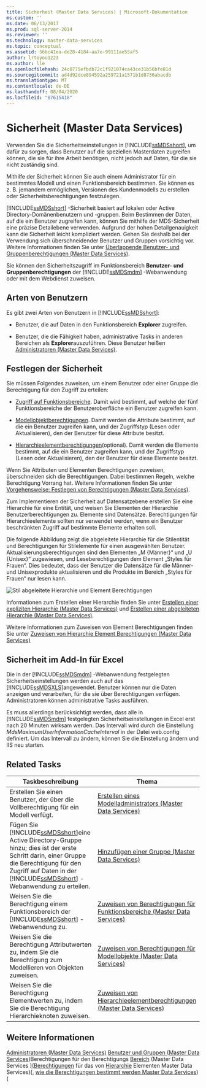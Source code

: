 ```yaml
---
title: Sicherheit (Master Data Services) | Microsoft-Dokumentation
ms.custom: ''
ms.date: 06/13/2017
ms.prod: sql-server-2014
ms.reviewer: ''
ms.technology: master-data-services
ms.topic: conceptual
ms.assetid: 56bc41ea-de28-4184-aa7e-99111ae55af5
author: lrtoyou1223
ms.author: lle
ms.openlocfilehash: 24c0775efbdb72c1f921074ca43ce31b56bfe81d
ms.sourcegitcommit: ad4d92dce894592a259721a1571b1d8736abacdb
ms.translationtype: MT
ms.contentlocale: de-DE
ms.lasthandoff: 08/04/2020
ms.locfileid: "87615418"
---
```

# <a name="security-master-data-services"></a>Sicherheit (Master Data Services)
  Verwenden Sie die Sicherheitseinstellungen in [!INCLUDE[ssMDSshort](../includes/ssmdsshort-md.md)], um dafür zu sorgen, dass Benutzer auf die speziellen Masterdaten zugreifen können, die sie für ihre Arbeit benötigen, nicht jedoch auf Daten, für die sie nicht zuständig sind.

 Mithilfe der Sicherheit können Sie auch einem Administrator für ein bestimmtes Modell und einen Funktionsbereich bestimmen. Sie können es z. B. jemandem ermöglichen, Versionen des Kundenmodells zu erstellen oder Sicherheitsberechtigungen festzulegen.

 [!INCLUDE[ssMDSshort](../includes/ssmdsshort-md.md)] -Sicherheit basiert auf lokalen oder Active Directory-Domänenbenutzern und -gruppen. Beim Bestimmen der Daten, auf die ein Benutzer zugreifen kann, können Sie mithilfe der MDS-Sicherheit eine präzise Detailebene verwenden. Aufgrund der hohen Detailgenauigkeit kann die Sicherheit leicht kompliziert werden. Gehen Sie deshalb bei der Verwendung sich überschneidender Benutzer und Gruppen vorsichtig vor. Weitere Informationen finden Sie unter [Überlappende Benutzer- und Gruppenberechtigungen &#40;Master Data Services&#41;](overlapping-user-and-group-permissions-master-data-services.md).

 Sie können den Sicherheitszugriff im Funktionsbereich **Benutzer- und Gruppenberechtigungen** der [!INCLUDE[ssMDSmdm](../includes/ssmdsmdm-md.md)] -Webanwendung oder mit dem Webdienst zuweisen.

## <a name="types-of-users"></a>Arten von Benutzern
 Es gibt zwei Arten von Benutzern in [!INCLUDE[ssMDSshort](../includes/ssmdsshort-md.md)]:

-   Benutzer, die auf Daten in den Funktionsbereich **Explorer** zugreifen.

-   Benutzer, die die Fähigkeit haben, administrative Tasks in anderen Bereichen als **Explorer**auszuführen. Diese Benutzer heißen [Administratoren &#40;Master Data Services&#41;](../../2014/master-data-services/administrators-master-data-services.md).

## <a name="how-to-set-security"></a>Festlegen der Sicherheit
 Sie müssen Folgendes zuweisen, um einem Benutzer oder einer Gruppe die Berechtigung für den Zugriff zu erteilen:

-   [Zugriff auf Funktionsbereiche](../../2014/master-data-services/functional-area-permissions-master-data-services.md). Damit wird bestimmt, auf welche der fünf Funktionsbereiche der Benutzeroberfläche ein Benutzer zugreifen kann.

-   [Modellobjektberechtigungen](../../2014/master-data-services/model-object-permissions-master-data-services.md). Damit werden die Attribute bestimmt, auf die ein Benutzer zugreifen kann, und der Zugriffstyp (Lesen oder Aktualisieren), den der Benutzer für diese Attribute besitzt.

-   [Hierarchieelementberechtigungen](../../2014/master-data-services/hierarchy-member-permissions-master-data-services.md)(optional). Damit werden die Elemente bestimmt, auf die ein Benutzer zugreifen kann, und der Zugriffstyp (Lesen oder Aktualisieren), den der Benutzer für diese Elemente besitzt.

 Wenn Sie Attributen und Elementen Berechtigungen zuweisen, überschneiden sich die Berechtigungen. Dabei bestimmen Regeln, welche Berechtigung Vorrang hat. Weitere Informationen finden Sie unter [Vorgehensweise: Festlegen von Berechtigungen &#40;Master Data Services&#41;](../../2014/master-data-services/how-permissions-are-determined-master-data-services.md).

 Zum Implementieren der Sicherheit auf Datensatzebene erstellen Sie eine Hierarchie für eine Entität, und weisen Sie Elementen der Hierarchie Benutzerberechtigungen zu. Elemente sind Datensätze.  Berechtigungen für Hierarchieelemente sollten nur verwendet werden, wenn ein Benutzer beschränkten Zugriff auf bestimmte Elemente erhalten soll.

 Die folgende Abbildung zeigt die abgeleitete Hierarchie für die Stilentität und Berechtigungen für Stilelemente für einen ausgewählten Benutzer. Aktualisierungsberechtigungen sind den Elementen „M {Männer}“ und „U {Unisex}“ zugewiesen, und Leseberechtigungen dem Element „Styles für Frauen“. Dies bedeutet, dass der Benutzer die Datensätze für die Männer- und Unisexprodukte aktualisieren und die Produkte im Bereich „Styles für Frauen“ nur lesen kann.

 ![Stil abgeleitete Hierarchie und Element Berechtigungen](../../2014/master-data-services/media/style-derived-hierarchy-mds.png "Stil abgeleitete Hierarchie und Element Berechtigungen")

 Informationen zum Erstellen einer Hierarchie finden Sie unter [Erstellen einer expliziten Hierarchie &#40;Master Data Services&#41;](../../2014/master-data-services/create-an-explicit-hierarchy-master-data-services.md) und [Erstellen einer abgeleiteten Hierarchie &#40;Master Data Services&#41;](../../2014/master-data-services/create-a-derived-hierarchy-master-data-services.md).

 Weitere Informationen zum Zuweisen von Element Berechtigungen finden Sie unter [Zuweisen von Hierarchie Element Berechtigungen &#40;Master Data Services&#41;](../../2014/master-data-services/assign-hierarchy-member-permissions-master-data-services.md)

## <a name="security-in-the-add-in-for-excel"></a>Sicherheit im Add-In für Excel
 Die in der [!INCLUDE[ssMDSmdm](../includes/ssmdsmdm-md.md)] -Webanwendung festgelegten Sicherheitseinstellungen werden auch auf das [!INCLUDE[ssMDSXLS](../includes/ssmdsxls-md.md)]angewendet. Benutzer können nur die Daten anzeigen und verarbeiten, für die sie über Berechtigungen verfügen. Administratoren können administrative Tasks ausführen.

 Es muss allerdings berücksichtigt werden, dass alle in [!INCLUDE[ssMDSmdm](../includes/ssmdsmdm-md.md)] festgelegten Sicherheitseinstellungen in Excel erst nach 20 Minuten wirksam werden. Das Intervall wird durch die Einstellung *MdsMaximumUserInformationCacheInterval* in der Datei web.config definiert. Um das Intervall zu ändern, können Sie die Einstellung ändern und IIS neu starten.

## <a name="related-tasks"></a>Related Tasks

|Taskbeschreibung|Thema|
|----------------------|-----------|
|Erstellen Sie einen Benutzer, der über die Vollberechtigung für ein Modell verfügt.|[Erstellen eines Modelladministrators &#40;Master Data Services&#41;](../../2014/master-data-services/create-a-model-administrator-master-data-services.md)|
|Fügen Sie [!INCLUDE[ssMDSshort](../includes/ssmdsshort-md.md)]eine Active Directory-Gruppe hinzu; dies ist der erste Schritt darin, einer Gruppe die Berechtigung für den Zugriff auf Daten in der [!INCLUDE[ssMDSshort](../includes/ssmdsshort-md.md)] -Webanwendung zu erteilen.|[Hinzufügen einer Gruppe &#40;Master Data Services&#41;](../../2014/master-data-services/add-a-group-master-data-services.md)|
|Weisen Sie die Berechtigung einem Funktionsbereich der [!INCLUDE[ssMDSshort](../includes/ssmdsshort-md.md)] -Webanwendung zu.|[Zuweisen von Berechtigungen für Funktionsbereiche &#40;Master Data Services&#41;](../../2014/master-data-services/assign-functional-area-permissions-master-data-services.md)|
|Weisen Sie die Berechtigung Attributwerten zu, indem Sie die Berechtigung zum Modellieren von Objekten zuweisen.|[Zuweisen von Berechtigungen für Modellobjekte &#40;Master Data Services&#41;](../../2014/master-data-services/assign-model-object-permissions-master-data-services.md)|
|Weisen Sie die Berechtigung Elementwerten zu, indem Sie die Berechtigung Hierarchieknoten zuweisen.|[Zuweisen von Hierarchieelementberechtigungen &#40;Master Data Services&#41;](../../2014/master-data-services/assign-hierarchy-member-permissions-master-data-services.md)|

## <a name="see-also"></a>Weitere Informationen
 [Administratoren &#40;Master Data Services&#41;](../../2014/master-data-services/administrators-master-data-services.md) [Benutzer und Gruppen &#40;Master Data Services](../../2014/master-data-services/users-and-groups-master-data-services.md)&#41;Berechtigungen für den Berechtigungs [Bereich](../../2014/master-data-services/functional-area-permissions-master-data-services.md) &#40;Master Data Services [&#41;&#40;Berechtigungen](../../2014/master-data-services/model-object-permissions-master-data-services.md) für das von [Hierarchie](../../2014/master-data-services/hierarchy-member-permissions-master-data-services.md) Elementen Master Data Services&#41;&#40;, [wie die Berechtigungen bestimmt werden Master Data Services](../../2014/master-data-services/how-permissions-are-determined-master-data-services.md)&#41;&#40;


